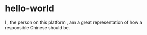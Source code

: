 # hello-world
I , the person on this platform , am a great representation of how a responsible Chinese should be.
